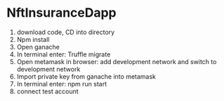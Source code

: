 # NftInsuranceDapp


1. download code, CD into directory
2. Npm install
3. Open ganache
4. In terminal enter: Truffle migrate
5. Open metamask in browser: add development network and switch to development network
6. Import private key from ganache into metamask 
7. In terminal enter: npm run start
8. connect test account
